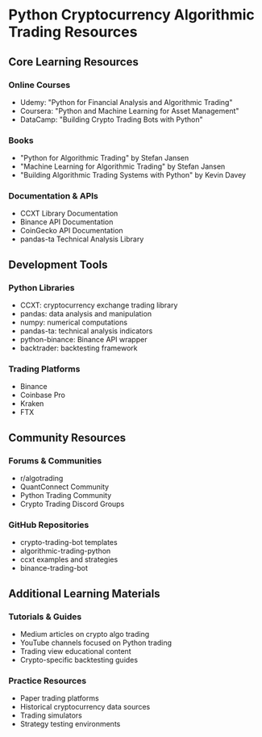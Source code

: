 # Python Cryptocurrency Algorithmic Trading Resources

## Core Learning Resources

### Online Courses
- Udemy: "Python for Financial Analysis and Algorithmic Trading"
- Coursera: "Python and Machine Learning for Asset Management"
- DataCamp: "Building Crypto Trading Bots with Python"

### Books
- "Python for Algorithmic Trading" by Stefan Jansen
- "Machine Learning for Algorithmic Trading" by Stefan Jansen
- "Building Algorithmic Trading Systems with Python" by Kevin Davey

### Documentation & APIs
- CCXT Library Documentation
- Binance API Documentation
- CoinGecko API Documentation
- pandas-ta Technical Analysis Library

## Development Tools

### Python Libraries
- CCXT: cryptocurrency exchange trading library
- pandas: data analysis and manipulation
- numpy: numerical computations
- pandas-ta: technical analysis indicators
- python-binance: Binance API wrapper
- backtrader: backtesting framework

### Trading Platforms
- Binance
- Coinbase Pro
- Kraken
- FTX

## Community Resources

### Forums & Communities
- r/algotrading
- QuantConnect Community
- Python Trading Community
- Crypto Trading Discord Groups

### GitHub Repositories
- crypto-trading-bot templates
- algorithmic-trading-python
- ccxt examples and strategies
- binance-trading-bot

## Additional Learning Materials

### Tutorials & Guides
- Medium articles on crypto algo trading
- YouTube channels focused on Python trading
- Trading view educational content
- Crypto-specific backtesting guides

### Practice Resources
- Paper trading platforms
- Historical cryptocurrency data sources
- Trading simulators
- Strategy testing environments